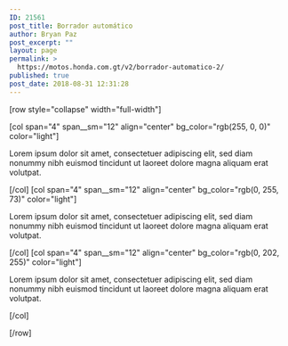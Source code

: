 ```yaml
---
ID: 21561
post_title: Borrador automático
author: Bryan Paz
post_excerpt: ""
layout: page
permalink: >
  https://motos.honda.com.gt/v2/borrador-automatico-2/
published: true
post_date: 2018-08-31 12:31:28
---
```

[row style="collapse" width="full-width"]

[col span="4" span__sm="12" align="center" bg_color="rgb(255, 0, 0)" color="light"]

<p>Lorem ipsum dolor sit amet, consectetuer adipiscing elit, sed diam nonummy nibh euismod tincidunt ut laoreet dolore magna aliquam erat volutpat.</p>

[/col]
[col span="4" span__sm="12" align="center" bg_color="rgb(0, 255, 73)" color="light"]

<p>Lorem ipsum dolor sit amet, consectetuer adipiscing elit, sed diam nonummy nibh euismod tincidunt ut laoreet dolore magna aliquam erat volutpat.</p>

[/col]
[col span="4" span__sm="12" align="center" bg_color="rgb(0, 202, 255)" color="light"]

<p>Lorem ipsum dolor sit amet, consectetuer adipiscing elit, sed diam nonummy nibh euismod tincidunt ut laoreet dolore magna aliquam erat volutpat.</p>

[/col]

[/row]